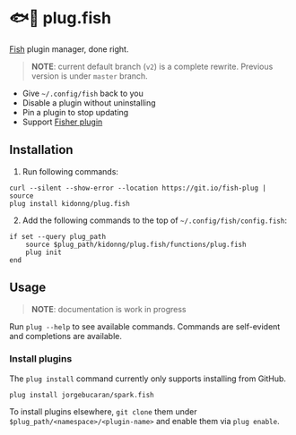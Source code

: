 # 🐟🔌 plug.fish

[Fish](https://fishshell.com/) plugin manager, done right.

> **NOTE**: current default branch (`v2`) is a complete rewrite. Previous version is under `master` branch.

- Give `~/.config/fish` back to you
- Disable a plugin without uninstalling
- Pin a plugin to stop updating
- Support [Fisher plugin](https://github.com/jorgebucaran/fisher#creating-a-plugin)

## Installation

1. Run following commands:

```fish
curl --silent --show-error --location https://git.io/fish-plug | source
plug install kidonng/plug.fish
```

2. Add the following commands to the top of `~/.config/fish/config.fish`:

```fish
if set --query plug_path
    source $plug_path/kidonng/plug.fish/functions/plug.fish
    plug init
end
```

## Usage

> **NOTE**: documentation is work in progress

Run `plug --help` to see available commands. Commands are self-evident and completions are available.

### Install plugins

The `plug install` command currently only supports installing from GitHub.

```fish
plug install jorgebucaran/spark.fish
```

To install plugins elsewhere, `git clone` them under `$plug_path/<namespace>/<plugin-name>` and enable them via `plug enable`.

